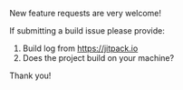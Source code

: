 New feature requests are very welcome!

If submitting a build issue please provide:
 1. Build log from https://jitpack.io 
 2. Does the project build on your machine?

Thank you!
